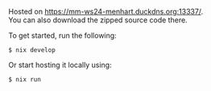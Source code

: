 Hosted on https://mm-ws24-menhart.duckdns.org:13337/. \
You can also download the zipped source code there.

To get started, run the following:
```
$ nix develop
```

Or start hosting it locally using:
```
$ nix run
```
